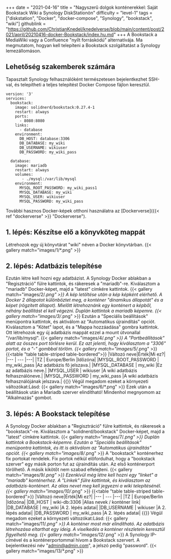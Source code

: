 +++
date = "2021-04-16"
title = "Nagyszerű dolgok konténerekkel: Saját Bookstack Wiki a Synology DiskStationön"
difficulty = "level-1"
tags = ["diskstation", "Docker", "docker-compose", "Synology", "bookstack", "wiki"]
githublink = "https://github.com/ChristianKnedel/knedelverse/blob/main/content/post/2021/april/20210416-docker-Bookstack/index.hu.md"
+++
A Bookstack a MediaWiki vagy a Confluence "nyílt forráskódú" alternatívája. Ma megmutatom, hogyan kell telepíteni a Bookstack szolgáltatást a Synology lemezállomáson.
## Lehetőség szakemberek számára
Tapasztalt Synology felhasználóként természetesen bejelentkezhet SSH-val, és telepítheti a teljes telepítést Docker Compose fájlon keresztül.
```
version: '3'
services:
  bookstack:
    image: solidnerd/bookstack:0.27.4-1
    restart: always
    ports:
      - 8080:8080
    links:
      - database
    environment:
      DB_HOST: database:3306
      DB_DATABASE: my_wiki
      DB_USERNAME: wikiuser
      DB_PASSWORD: my_wiki_pass
      
  database:
    image: mariadb
    restart: always
    volumes:
       - ./mysql:/var/lib/mysql
    environment:
      MYSQL_ROOT_PASSWORD: my_wiki_pass1
      MYSQL_DATABASE: my_wiki
      MYSQL_USER: wikiuser
      MYSQL_PASSWORD: my_wiki_pass

```
További hasznos Docker-képek otthoni használatra az [Dockerverse]({{< ref "dockerverse" >}} "Dockerverse").
## 1. lépés: Készítse elő a könyvköteg mappát
Létrehozok egy új könyvtárat "wiki" néven a Docker könyvtárban.
{{< gallery match="images/1/*.png" >}}

## 2. lépés: Adatbázis telepítése
Ezután létre kell hozni egy adatbázist. A Synology Docker ablakban a "Regisztráció" fülre kattintok, és rákeresek a "mariadb"-re. Kiválasztom a "mariadb" Docker-képet, majd a "latest" címkére kattintok.
{{< gallery match="images/2/*.png" >}}
A kép letöltése után a kép képként elérhető. A Docker 2 állapotot különböztet meg, a konténer "dinamikus állapotát" és a képet (rögzített állapot). Mielőtt létrehoznánk egy konténert a képből, néhány beállítást el kell végezni. Duplán kattintok a mariadb képemre.
{{< gallery match="images/3/*.png" >}}
Ezután a "Speciális beállítások" menüpontra kattintok, és aktiválom az "Automatikus újraindítás" opciót. Kiválasztom a "Kötet" lapot, és a "Mappa hozzáadása" gombra kattintok. Ott létrehozok egy új adatbázis mappát ezzel a mount útvonallal "/var/lib/mysql".
{{< gallery match="images/4/*.png" >}}
A "Portbeállítások" alatt az összes port törlésre kerül. Ez azt jelenti, hogy kiválasztom a "3306" portot, és a "-" gombbal törlöm.
{{< gallery match="images/5/*.png" >}}
{{<table "table table-striped table-bordered">}}
|Változó neve|Érték|Mi ez?|
|--- | --- |---|
|TZ	| Europe/Berlin |Időzóna|
|MYSQL_ROOT_PASSWORD	|  my_wiki_pass |Az adatbázis fő jelszava.|
|MYSQL_DATABASE | 	my_wiki	|Ez az adatbázis neve.|
|MYSQL_USER	|  wikiuser	|A wiki adatbázis felhasználóneve.|
|MYSQL_PASSWORD	|  my_wiki_pass	|A wiki adatbázis felhasználójának jelszava.|
{{</table>}}
Végül megadom ezeket a környezeti változókat:Lásd:
{{< gallery match="images/6/*.png" >}}
Ezek után a beállítások után a Mariadb szerver elindítható! Mindenhol megnyomom az "Alkalmazás" gombot.
## 3. lépés: A Bookstack telepítése
A Synology Docker ablakban a "Regisztráció" fülre kattintok, és rákeresek a "bookstack"-re. Kiválasztom a "solidnerd/bookstack" Docker-képet, majd a "latest" címkére kattintok.
{{< gallery match="images/7/*.png" >}}
Duplán kattintok a Bookstack-képemre. Ezután a "Speciális beállítások" menüpontra kattintok, és itt is aktiválom az "Automatikus újraindítás" opciót.
{{< gallery match="images/8/*.png" >}}
A "bookstack" konténerhez fix portokat rendelek. Fix portok nélkül előfordulhat, hogy a "bookstack szerver" egy másik porton fut az újraindítás után. Az első konténerport törölhető. A másik kikötőt nem szabad elfelejteni.
{{< gallery match="images/9/*.png" >}}
Ezenkívül még létre kell hozni egy "linket" a "mariadb" konténerhez. A "Linkek" fülre kattintok, és kiválasztom az adatbázis-konténert. Az alias nevet meg kell jegyezni a wiki telepítésénél.
{{< gallery match="images/10/*.png" >}}
{{<table "table table-striped table-bordered">}}
|Változó neve|Érték|Mi ez?|
|--- | --- |---|
|TZ	| Europe/Berlin |Időzóna|
|DB_HOST	| wiki-db:3306	|Alias nevek / konténer link|
|DB_DATABASE	| my_wiki |A 2. lépés adatai|
|DB_USERNAME	| wikiuser |A 2. lépés adatai|
|DB_PASSWORD	| my_wiki_pass	|A 2. lépés adatai|
{{</table>}}
Végül megadom ezeket a környezeti változókat:Lásd:
{{< gallery match="images/11/*.png" >}}
A konténer most már elindítható. Az adatbázis létrehozása eltarthat egy ideig. A viselkedés a konténer részletein keresztül figyelhető meg.
{{< gallery match="images/12/*.png" >}}
A Synology IP-címével és a konténerportommal hívom a Bookstack szervert. A bejelentkezési név "admin@admin.com", a jelszó pedig "password".
{{< gallery match="images/13/*.png" >}}
